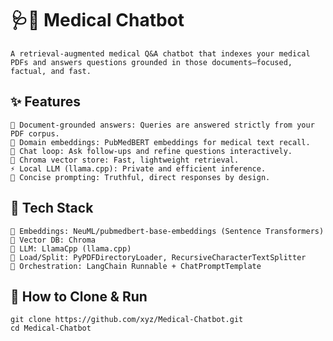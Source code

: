 # 🩺🤖 Medical Chatbot
    A retrieval-augmented medical Q&A chatbot that indexes your medical PDFs and answers questions grounded in those documents—focused, factual, and fast.

## ✨ Features
    🔎 Document-grounded answers: Queries are answered strictly from your PDF corpus.
    🧠 Domain embeddings: PubMedBERT embeddings for medical text recall.
    💬 Chat loop: Ask follow-ups and refine questions interactively.
    🧱 Chroma vector store: Fast, lightweight retrieval.
    ⚡ Local LLM (llama.cpp): Private and efficient inference.
    🎯 Concise prompting: Truthful, direct responses by design.

## 🧰 Tech Stack
    🧠 Embeddings: NeuML/pubmedbert-base-embeddings (Sentence Transformers)
    🧾 Vector DB: Chroma
    🤖 LLM: LlamaCpp (llama.cpp)
    🧱 Load/Split: PyPDFDirectoryLoader, RecursiveCharacterTextSplitter
    🧩 Orchestration: LangChain Runnable + ChatPromptTemplate

## 🚀 How to Clone & Run
    git clone https://github.com/xyz/Medical-Chatbot.git
    cd Medical-Chatbot

    


